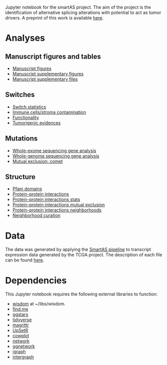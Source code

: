 Jupyter notebook for the smartAS project. The aim of the project is the identification of alternative splicing alterations with potential to act as tumor drivers. A preprint of this work is available [here](http://biorxiv.org/content/early/2016/09/21/076653).

# Analyses

## Manuscript figures and tables

* [Manuscript figures](switches/figures.ipynb)
* [Manuscript supplementary figures](switches/sup_figures.ipynb)
* [Manuscript supplementary files](switches/sup_files.ipynb)

## Switches

* [Switch statistics](switches/switches_stats.ipynb)
* [Immune cells/stroma contamination](switches/immune_analysis.ipynb)
* [Functionality](switches/functionals.ipynb)
* [Tumorigenic evidences](switches/potus.ipynb)

## Mutations

* [Whole-exome sequencing gene analysis](mutations/wes_genes.ipynb)
* [Whole-genome sequencing gene analysis](mutations/wgs_genes.ipynb)
* [Mutual exclusion: comet](mutations/me_comet.ipynb)

## Structure

* [Pfam domains](structural_analysis/pfam_switches.ipynb)
* [Protein-protein interactions](structural_analysis/ppi.ipynb)
* [Protein-protein interactions stats](structural_analysis/ppi_stats.ipynb)
* [Protein-protein interactions mutual exclusion](structural_analysis/ppi_me.ipynb)
* [Protein-protein interactions neighborhoods](structural_analysis/ppi_neighborhoods.ipynb)
* [Neighborhood curation](structural_analysis/ppi_interesting_neighborhoods.ipynb)

# Data

The data was generated by applying the [SmartAS pipeline](https://bitbucket.org/regulatorygenomicsupf/smartas) to transcript expression data generated by the TCGA project. The description of each file can be found [here](data/README.md).

# Dependencies

This Jupyter notebook requires the following external libraries to function:

* [wisdom](https://github.com/hclimente/wisdom) at ~/libs/wisdom.
* [find.me](https://github.com/hclimente/find.me)
* [ggstars](https://github.com/hclimente/ggstars)
* [tidyverse](https://github.com/tidyverse/tidyverse)
* [magrittr](https://cran.r-project.org/web/packages/magrittr/index.html)
* [UpSetR](https://github.com/hms-dbmi/UpSetR)
* [cowplot](https://github.com/wilkelab/cowplot)
* [network](https://cran.r-project.org/web/packages/network/index.html)
* [ggnetwork](https://github.com/briatte/ggnetwork)
* [igraph](http://igraph.org/r/)
* [intergraph](https://cran.r-project.org/web/packages/intergraph/index.html)
